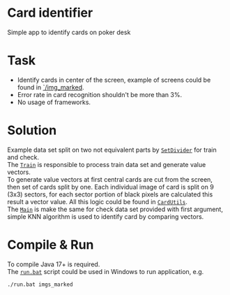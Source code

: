 # Card identifier
Simple app to identify cards on poker desk

# Task
- Identify cards in center of the screen, example of screens could be found in [`/img_marked](/imgs_marked).
- Error rate in card recognition shouldn't be more than 3%. 
- No usage of frameworks.

# Solution
Example data set split on two not equivalent parts by [`SetDivider`](/src/com/brainshells/exam/test/SetDivider.java) for train and check.\
The [`Train`](/src/com/brainshells/exam/test/Train.java) is responsible to process train data set and generate value vectors.\
To generate value vectors at first central cards are cut from the screen, then set of cards split by one. 
Each individual image of card is split on 9 (3x3) sectors, for each sector portion of black pixels are calculated this result a vector value.
All this logic could be found in [`CardUtils`](/src/com/brainshells/exam/test/CardUtils.java).\
The [`Main`](/src/com/brainshells/exam/test/Main.java) is make the same for check data set provided with first argument, 
simple KNN algorithm is used to identify card by comparing vectors.

# Compile & Run
To compile Java 17+ is required.\
The [`run.bat`](/run.bat) script could be used in Windows to run application, e.g.
```shell
./run.bat imgs_marked
```